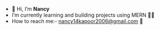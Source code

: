 - 👋 Hi, I’m **Nancy**
-  I’m currently learning and building projects using MERN 👩‍💻
-   How to reach me:- nancy14kapoor2006@gmail.com 📧


<!---
Nancy142006/Nancy142006 is a ✨ special ✨ repository because its `README.md` (this file) appears on your GitHub profile.
You can click the Preview link to take a look at your changes.
--->
